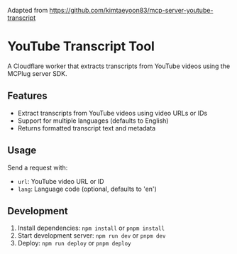 Adapted from https://github.com/kimtaeyoon83/mcp-server-youtube-transcript

# YouTube Transcript Tool

A Cloudflare worker that extracts transcripts from YouTube videos using the MCPlug server SDK.

## Features

- Extract transcripts from YouTube videos using video URLs or IDs
- Support for multiple languages (defaults to English)
- Returns formatted transcript text and metadata

## Usage

Send a request with:

- `url`: YouTube video URL or ID
- `lang`: Language code (optional, defaults to 'en')

## Development

1. Install dependencies: `npm install` or `pnpm install`
2. Start development server: `npm run dev` or `pnpm dev`
3. Deploy: `npm run deploy` or `pnpm deploy`
